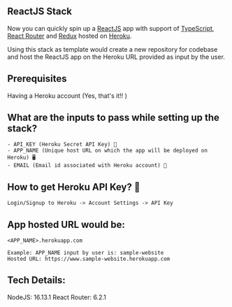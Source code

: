 ## ReactJS Stack
Now you can quickly spin up a [ReactJS](https://reactjs.org/docs/getting-started.html) app with support of [TypeScript](https://www.typescriptlang.org/), [React Router](https://reactrouter.com/) and [Redux](https://redux.js.org/) hosted on [Heroku](https://www.heroku.com).

Using this stack as template would create a new repository for codebase and host the ReactJS app on the Heroku URL provided as input by the user.

## Prerequisites
Having a Heroku account (Yes, that's it!! )

## What are the inputs to pass while setting up the stack?
```
- API_KEY (Heroku Secret API Key) 🤫
- APP_NAME (Unique host URL on which the app will be deployed on Heroku) 🖥
- EMAIL (Email id associated with Heroku account) 📧
```

## How to get Heroku API Key? 🔑
```
Login/Signup to Heroku -> Account Settings -> API Key
```

## App hosted URL would be:
```
<APP_NAME>.herokuapp.com

Example: APP_NAME input by user is: sample-website
Hosted URL: https://www.sample-website.herokuapp.com
```

## Tech Details:
NodeJS: 16.13.1
React Router: 6.2.1
